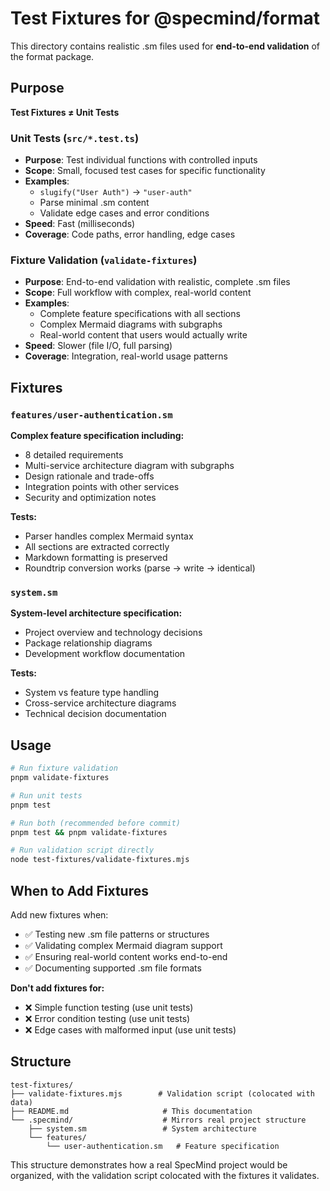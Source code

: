 # Test Fixtures for @specmind/format

This directory contains realistic .sm files used for **end-to-end validation** of the format package.

## Purpose

**Test Fixtures ≠ Unit Tests**

### **Unit Tests** (`src/*.test.ts`)
- **Purpose**: Test individual functions with controlled inputs
- **Scope**: Small, focused test cases for specific functionality
- **Examples**:
  - `slugify("User Auth")` → `"user-auth"`
  - Parse minimal .sm content
  - Validate edge cases and error conditions
- **Speed**: Fast (milliseconds)
- **Coverage**: Code paths, error handling, edge cases

### **Fixture Validation** (`validate-fixtures`)
- **Purpose**: End-to-end validation with realistic, complete .sm files
- **Scope**: Full workflow with complex, real-world content
- **Examples**:
  - Complete feature specifications with all sections
  - Complex Mermaid diagrams with subgraphs
  - Real-world content that users would actually write
- **Speed**: Slower (file I/O, full parsing)
- **Coverage**: Integration, real-world usage patterns

## Fixtures

### `features/user-authentication.sm`
**Complex feature specification including:**
- 8 detailed requirements
- Multi-service architecture diagram with subgraphs
- Design rationale and trade-offs
- Integration points with other services
- Security and optimization notes

**Tests:**
- Parser handles complex Mermaid syntax
- All sections are extracted correctly
- Markdown formatting is preserved
- Roundtrip conversion works (parse → write → identical)

### `system.sm`
**System-level architecture specification:**
- Project overview and technology decisions
- Package relationship diagrams
- Development workflow documentation

**Tests:**
- System vs feature type handling
- Cross-service architecture diagrams
- Technical decision documentation

## Usage

```bash
# Run fixture validation
pnpm validate-fixtures

# Run unit tests
pnpm test

# Run both (recommended before commit)
pnpm test && pnpm validate-fixtures

# Run validation script directly
node test-fixtures/validate-fixtures.mjs
```

## When to Add Fixtures

Add new fixtures when:
- ✅ Testing new .sm file patterns or structures
- ✅ Validating complex Mermaid diagram support
- ✅ Ensuring real-world content works end-to-end
- ✅ Documenting supported .sm file formats

**Don't add fixtures for:**
- ❌ Simple function testing (use unit tests)
- ❌ Error condition testing (use unit tests)
- ❌ Edge cases with malformed input (use unit tests)

## Structure

```
test-fixtures/
├── validate-fixtures.mjs        # Validation script (colocated with data)
├── README.md                     # This documentation
└── .specmind/                    # Mirrors real project structure
    ├── system.sm                 # System architecture
    └── features/
        └── user-authentication.sm   # Feature specification
```

This structure demonstrates how a real SpecMind project would be organized, with the validation script colocated with the fixtures it validates.